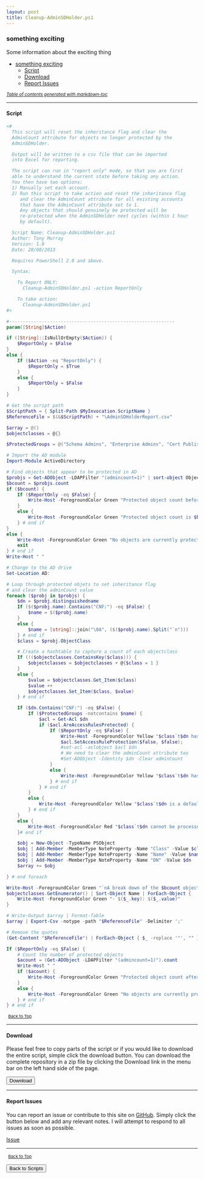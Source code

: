 ```yaml
---
layout: post
title: Cleanup-AdminSDHolder.ps1
---
```


### something exciting

Some information about the exciting thing

- [something exciting](#something-exciting)
  - [Script](#script)
  - [Download](#download)
  - [Report Issues](#report-issues)

<small><i><a href='http://ecotrust-canada.github.io/markdown-toc/'>Table of contents generated with markdown-toc</a></i></small>

---

#### Script

```powershell
<#
  This script will reset the inheritance flag and clear the
  AdminCount attribute for objects no longer protected by the
  AdminSDHolder.

  Output will be written to a csv file that can be imported
  into Excel for reporting.

  The script can run in "report only" mode, so that you are first
  able to understand the current state before taking any action.
  You then have two options:
  1) Manually set each account.
  2) Run this script to take action and reset the inheritance flag
     and clear the AdminCount attribute for all existing accounts
     that have the AdminCount attribute set to 1.
     Any objects that should genuinely be protected will be
     re-protected when the AdminSDHolder next cycles (within 1 hour
     by default).

  Script Name: Cleanup-AdminSDHolder.ps1
  Author: Tony Murray
  Version: 1.0
  Date: 28/08/2013

  Requires PowerShell 2.0 and above.

  Syntax:

    To Report ONLY:
      Cleanup-AdminSDHolder.ps1 -action ReportOnly

    To take action:
      Cleanup-AdminSDHolder.ps1
#>

#-------------------------------------------------------------
param([String]$Action)

if ([String]::IsNullOrEmpty($Action)) {
    $ReportOnly = $False
}
else {
    If ($Action -eq "ReportOnly") {
        $ReportOnly = $True
    }
    else {
        $ReportOnly = $False
    }
}

# Get the script path
$ScriptPath = { Split-Path $MyInvocation.ScriptName }
$ReferenceFile = $(&$ScriptPath) + "\AdminSDHolderReport.csv"

$array = @()
$objectclasses = @{}

$ProtectedGroups = @("Schema Admins", "Enterprise Admins", "Cert Publishers", "Domain Admins", "Account Operators", "Print Operators", "Administrators", "Server Operators", "Backup Operators")

# Import the AD module
Import-Module ActiveDirectory

# Find objects that appear to be protected in AD
$probjs = Get-ADObject -LDAPFilter "(admincount=1)" | sort-object ObjectClass, Name
$bcount = $probjs.count
if ($bcount) {
    If ($ReportOnly -eq $False) {
        Write-Host -ForegroundColor Green "Protected object count before change is $bcount"
    }
    else {
        Write-Host -ForegroundColor Green "Protected object count is $bcount"
    } # end if
}
else {
    Write-Host -ForegroundColor Green "No objects are currently protected - nothing to do"
    exit
} # end if
Write-Host " "

# Change to the AD drive
Set-Location AD:

# Loop through protected objets to set inheritance flag
# and clear the adminCount value
foreach ($probj in $probjs) {
    $dn = $probj.distinguishedname
    If ($($probj.name).Contains("CNF:") -eq $False) {
        $name = $($probj.name)
    }
    else {
        $name = [string]::join("\0A", ($($probj.name).Split("`n")))
    } # end if
    $class = $probj.ObjectClass

    # Create a hashtable to capture a count of each objectclass
    If (!($objectclasses.ContainsKey($class))) {
        $objectclasses = $objectclasses + @{$class = 1 }
    }
    else {
        $value = $objectclasses.Get_Item($class)
        $value ++
        $objectclasses.Set_Item($class, $value)
    } # end if

    If ($dn.Contains("CNF:") -eq $False) {
        If ($ProtectedGroups -notcontains $name) {
            $acl = Get-Acl $dn
            if ($acl.AreAccessRulesProtected) {
                If ($ReportOnly -eq $False) {
                    Write-Host -ForegroundColor Yellow "$class`t$dn has inheritance blocked - we will remove the block"
                    $acl.SetAccessRuleProtection($false, $false);
                    #set-acl -aclobject $acl $dn
                    # We need to clear the adminCount attribute too
                    #Set-ADObject -Identity $dn -Clear adminCount
                }
                else {
                    Write-Host -ForegroundColor Yellow "$class`t$dn has inheritance blocked"
                } # end if
            } # end if
        }
        else {
            Write-Host -ForegroundColor Yellow "$class`t$dn is a default protected group"
        } # end if
    }
    else {
        Write-Host -ForegroundColor Red "$class`t$dn cannot be processed"
    }# end if

    $obj = New-Object -TypeName PSObject
    $obj | Add-Member -MemberType NoteProperty -Name "Class" -Value $class
    $obj | Add-Member -MemberType NoteProperty -Name "Name" -Value $name
    $obj | Add-Member -MemberType NoteProperty -Name "DN" -Value $dn
    $array += $obj

} # end foreach

Write-Host -ForegroundColor Green "`nA break down of the $bcount objects processed:"
$objectclasses.GetEnumerator() | Sort-Object Name | ForEach-Object {
    Write-Host -ForegroundColor Green "- $($_.key): $($_.value)"
}

# Write-Output $array | Format-Table
$array | Export-Csv -notype -path "$ReferenceFile" -Delimiter ';'

# Remove the quotes
(Get-Content "$ReferenceFile") | ForEach-Object { $_ -replace '"', "" } | Out-File "$ReferenceFile" -Force -Encoding ascii

If ($ReportOnly -eq $False) {
    # Count the number of protected objects
    $acount = (Get-ADObject -LDAPFilter "(admincount=1)").count
    Write-Host " "
    if ($acount) {
        Write-Host -ForegroundColor Green "Protected object count after change is $acount"
    }
    else {
        Write-Host -ForegroundColor Green "No objects are currently protected"
    } # end if
} # end if
```

<span style="font-size:11px;"><a href="#"><i class="fas fa-caret-up" aria-hidden="true" style="color: white; margin-right:5px;"></i>Back to Top</a></span>

---

#### Download

Please feel free to copy parts of the script or if you would like to download the entire script, simple click the download button. You can download the complete repository in a zip file by clicking the Download link in the menu bar on the left hand side of the page.

<button class="btn" type="submit" onclick="window.open('/PowerShell/scripts/activeDirectory/Cleanup-AdminSDHolder.ps1')">
    <i class="fa fa-cloud-download-alt">
    </i>
        Download
</button>

---

#### Report Issues

You can report an issue or contribute to this site on <a href="https://github.com/BanterBoy/scripts-blog/issues">GitHub</a>. Simply click the button below and add any relevant notes. I will attempt to respond to all issues as soon as possible.

<!-- Place this tag where you want the button to render. -->

<a class="github-button" href="https://github.com/BanterBoy/scripts-blog/issues/new?title=Cleanup-AdminSDHolder.ps1&body=There is a problem with this function. Please find details below." data-show-count="true" aria-label="Issue BanterBoy/scripts-blog on GitHub">Issue</a>

---

<span style="font-size:11px;"><a href="#"><i class="fas fa-caret-up" aria-hidden="true" style="color: white; margin-right:5px;"></i>Back to Top</a></span>

<a href="/menu/_pages/scripts.html">
    <button class="btn">
        <i class='fas fa-reply'>
        </i>
            Back to Scripts
    </button>
</a>

[1]: http://ecotrust-canada.github.io/markdown-toc
[2]: https://github.com/googlearchive/code-prettify
